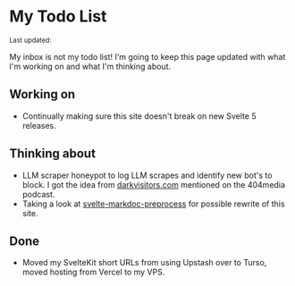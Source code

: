 <script>
  import { DateUpdated, Small } from '$lib/components'
</script>

# My Todo List

<Small>
  Last updated: <DateUpdated date="2024-08-18" small="true" />
</Small>

My inbox is not my todo list! I'm going to keep this page updated with
what I'm working on and what I'm thinking about.

## Working on

- Continually making sure this site doesn't break on new Svelte 5
  releases.

## Thinking about

- LLM scraper honeypot to log LLM scrapes and identify new bot's to
  block. I got the idea from
  [darkvisitors.com](https://darkvisitors.com/docs/analytics)
  mentioned on the 404media podcast.
- Taking a look at
  [svelte-markdoc-preprocess](https://github.com/TorstenDittmann/svelte-markdoc-preprocess)
  for possible rewrite of this site.

## Done

- Moved my SvelteKit short URLs from using Upstash over to Turso,
  moved hosting from Vercel to my VPS.
